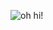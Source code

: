 ![oh hi!](https://cdn.discordapp.com/attachments/838363010086600725/840941258942709790/wp6033287-blue-transparent.png)
